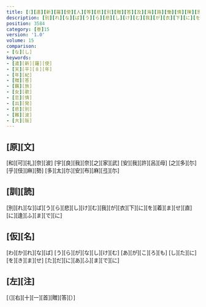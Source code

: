 ```yaml
---
title: [（][遣][新][羅][使][人][等][悲][別][贈][答][及][海][路][慟][情][陳][思][并][當][所][誦][之][古][歌][）]
description: [別][れ][な][ば][う][ら][悲][し][け][む][我][が][衣][下][に][を][着][ま][せ][直][に][逢][ふ][ま][で][に]
position: 3584
category: [巻]15
version: '1.0'
volume: 15
comparison:
- [な][し]
keywords:
- [遣][新][羅][使]
- [天][平][８][年]
- [年][紀]
- [贈][答]
- [羈][旅]
- [女][歌]
- [恋][情]
- [出][発]
- [悲][別]
- [難][波]
- [大][阪]
---
```


## [原][文]

[和][可][礼][奈][波] [宇][良][我][奈][之][家][武] [安][我][許][呂][母] [之][多][尓][乎][伎][麻][勢] [多][太][尓][安][布][麻][弖][尓]

## [訓][読]

[別][れ][な][ば][う][ら][悲][し][け][む][我][が][衣][下][に][を][着][ま][せ][直][に][逢][ふ][ま][で][に]

## [仮][名]

[わ][か][れ][な][ば] [う][ら][が][な][し][け][む] [あ][が][こ][ろ][も] [し][た][に][を][き][ま][せ] [た][だ][に][あ][ふ][ま][で][に]

## [左][注]

[（][右][十][一][首][贈][答][）]
